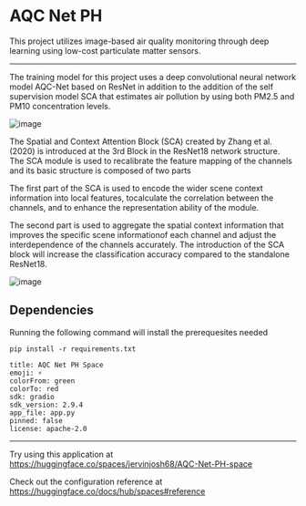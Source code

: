 # AQC Net PH

This project utilizes image-based air quality monitoring through deep learning using low-cost particulate matter sensors. 

___________________________________________________________________________________________________________________________________________________________________________________________________________________

The training model for this project uses a deep convolutional neural network model AQC-Net based on ResNet in addition to the addition of the self supervision model SCA that estimates air pollution by using both PM2.5 and PM10 concentration levels. 

![image](https://github.com/harveydB/AQC-Net-PH/assets/80321695/ea242e04-d3c6-43b2-9767-533a3db6f8d3)

The Spatial and Context Attention Block (SCA) created by Zhang et al.(2020)  is introduced at the 3rd Block in the ResNet18 network structure. The SCA module is used to recalibrate the feature mapping of the channels and its basic structure is composed of two parts

The first part of the SCA is used to encode the wider scene context information into local features, tocalculate the correlation between the channels, and to enhance the representation ability of the module. 

The second part is used to aggregate the spatial context information that improves the specific scene informationof each channel and adjust the interdependence of the channels accurately. The introduction of the SCA block will increase the classification accuracy compared to the standalone ResNet18.


![image](https://github.com/harveydB/AQC-Net-PH/assets/80321695/e42c497b-2d58-4166-a2b4-28719934631e)


## Dependencies
Running the following command will install the prerequesites needed

```
pip install -r requirements.txt
```


```
title: AQC Net PH Space
emoji: ⚡
colorFrom: green
colorTo: red
sdk: gradio
sdk_version: 2.9.4
app_file: app.py
pinned: false
license: apache-2.0
```
---

Try using this application at https://huggingface.co/spaces/jervinjosh68/AQC-Net-PH-space

Check out the configuration reference at https://huggingface.co/docs/hub/spaces#reference
